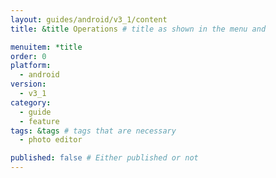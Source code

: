 ```yaml
---
layout: guides/android/v3_1/content
title: &title Operations # title as shown in the menu and 

menuitem: *title
order: 0
platform:
  - android
version:
  - v3_1
category: 
  - guide
  - feature
tags: &tags # tags that are necessary
  - photo editor 

published: false # Either published or not 
---
```


